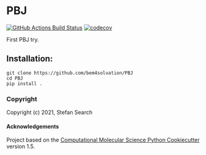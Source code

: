 PBJ
==============================
[//]: # (Badges)
[![GitHub Actions Build Status](https://github.com/REPLACE_WITH_OWNER_ACCOUNT/pbj/workflows/CI/badge.svg)](https://github.com/REPLACE_WITH_OWNER_ACCOUNT/pbj/actions?query=workflow%3ACI)
[![codecov](https://codecov.io/gh/REPLACE_WITH_OWNER_ACCOUNT/PBJ/branch/master/graph/badge.svg)](https://codecov.io/gh/REPLACE_WITH_OWNER_ACCOUNT/PBJ/branch/master)


First PBJ try.
 

## Installation:

```
git clone https://github.com/bem4solvation/PBJ
cd PBJ
pip install .
```

### Copyright

Copyright (c) 2021, Stefan Search


#### Acknowledgements
 
Project based on the 
[Computational Molecular Science Python Cookiecutter](https://github.com/molssi/cookiecutter-cms) version 1.5.
